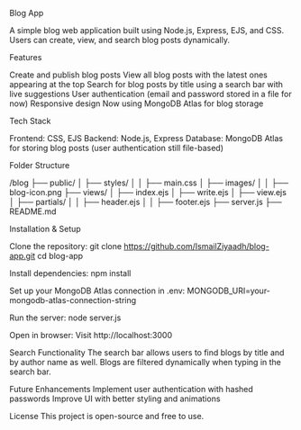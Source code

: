 Blog App

A simple blog web application built using Node.js, Express, EJS, and CSS. Users can create, view, and search blog posts dynamically.

Features

Create and publish blog posts
View all blog posts with the latest ones appearing at the top
Search for blog posts by title using a search bar with live suggestions
User authentication (email and password stored in a file for now)
Responsive design
Now using MongoDB Atlas for blog storage

Tech Stack

Frontend: CSS, EJS
Backend: Node.js, Express
Database: MongoDB Atlas for storing blog posts (user authentication still file-based)

Folder Structure

/blog
  ├── public/
  │   ├── styles/
  │   │   ├── main.css
  │   ├── images/
  │   │   ├── blog-icon.png
  ├── views/
  │   ├── index.ejs
  │   ├── write.ejs
  │   ├── view.ejs
  │   ├── partials/
  │   │   ├── header.ejs
  │   │   ├── footer.ejs
  ├── server.js
  ├── README.md

Installation & Setup

Clone the repository:
git clone https://github.com/IsmailZiyaadh/blog-app.git
cd blog-app

Install dependencies:
npm install

Set up your MongoDB Atlas connection in .env:
MONGODB_URI=your-mongodb-atlas-connection-string

Run the server:
node server.js

Open in browser:
Visit http://localhost:3000

Search Functionality
The search bar allows users to find blogs by title and by author name as well.
Blogs are filtered dynamically when typing in the search bar.

Future Enhancements
Implement user authentication with hashed passwords
Improve UI with better styling and animations

License
This project is open-source and free to use.
